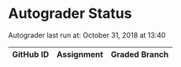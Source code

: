 # Autograder Status
Autograder last run at: October 31, 2018 at 13:40

| GitHub ID | Assignment | Graded Branch |
|-----------|------------|---------------|
